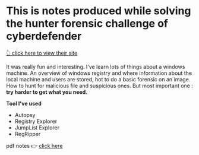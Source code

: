 # This is notes produced while solving the hunter forensic challenge of cyberdefender
[:point_up_2: click here to view their site](https://cyberdefenders.org/ "cyberdefender")

It was really fun and interesting. I've learn lots of things about a windows machine. An overview of windows registry and where information about the local machine and users are stored, hot to do a basic forensic on an image. How to hunt for malicious file and suspicious ones.
But most important one : **try harder to get what you need.**

**Tool I've used**
* Autopsy
* Registry Explorer
* JumpList Explorer
* RegRipper

pdf notes :point_right: [click here](./Image_Forensics.pdf)
